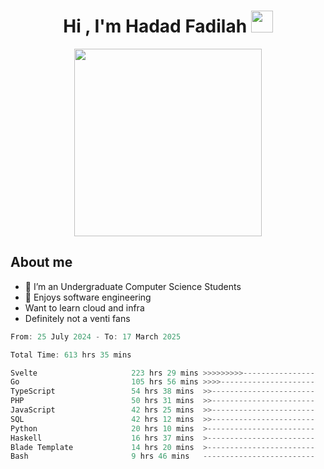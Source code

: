 <h1 align="center">Hi , I'm Hadad Fadilah <img src="https://media.giphy.com/media/hvRJCLFzcasrR4ia7z/giphy.gif" width="35"></h1>

<p align="center">
<img src="https://media.tenor.com/78dNivDemDAAAAAi/speech-bubble-venti.gif" width="300"/>    
</p>


##  About me
- 🔭 I’m an Undergraduate Computer Science Students
- 🌱 Enjoys software engineering
- Want to learn cloud and infra 
- Definitely not a venti fans

<!--START_SECTION:waka-->

```go
From: 25 July 2024 - To: 17 March 2025

Total Time: 613 hrs 35 mins

Svelte                     223 hrs 29 mins >>>>>>>>>----------------   36.19 %
Go                         105 hrs 56 mins >>>>---------------------   17.15 %
TypeScript                 54 hrs 38 mins  >>-----------------------   08.85 %
PHP                        50 hrs 31 mins  >>-----------------------   08.18 %
JavaScript                 42 hrs 25 mins  >>-----------------------   06.87 %
SQL                        42 hrs 12 mins  >>-----------------------   06.83 %
Python                     20 hrs 10 mins  >------------------------   03.27 %
Haskell                    16 hrs 37 mins  >------------------------   02.69 %
Blade Template             14 hrs 20 mins  >------------------------   02.32 %
Bash                       9 hrs 46 mins   -------------------------   01.58 %
```

<!--END_SECTION:waka-->




<!--
**Fadil-Tao/Fadil-Tao** is a ✨ _special_ ✨ repository because its `README.md` (this file) appears on your GitHub profile.


